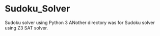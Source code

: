 # Sudoku_Solver
Sudoku solver using Python 3
ANother directory was for Sudoku solver using Z3 SAT solver.
